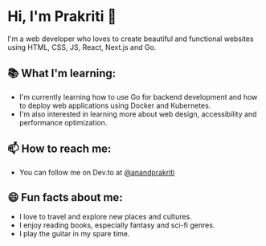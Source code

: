 # Hi, I'm Prakriti 👋

I'm a web developer who loves to create beautiful and functional websites using HTML, CSS, JS, React, Next.js and Go.

## 📚 What I'm learning:

- I'm currently learning how to use Go for backend development and how to deploy web applications using Docker and Kubernetes.
- I'm also interested in learning more about web design, accessibility and performance optimization.

## 📫 How to reach me:
- You can follow me on Dev.to at [@anandprakriti](https://dev.to/anandprakriti)

## 😄 Fun facts about me:

- I love to travel and explore new places and cultures.
- I enjoy reading books, especially fantasy and sci-fi genres.
- I play the guitar in my spare time.
